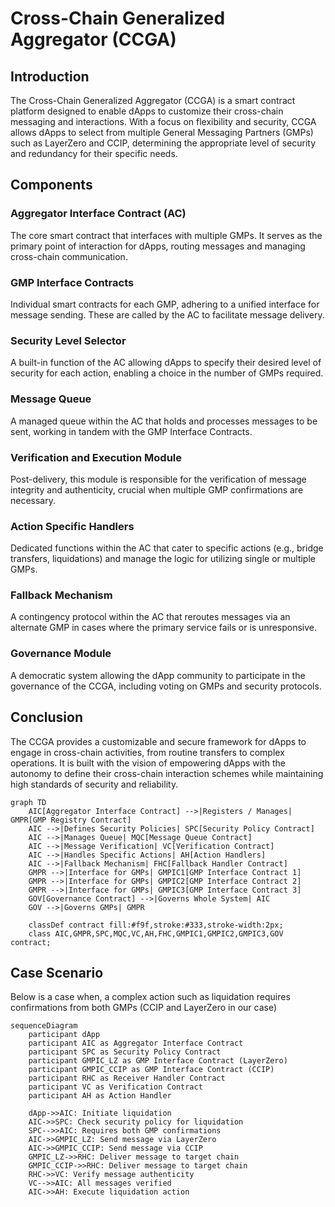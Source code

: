# Cross-Chain Generalized Aggregator (CCGA)

## Introduction
The Cross-Chain Generalized Aggregator (CCGA) is a smart contract platform designed to enable dApps to customize their cross-chain messaging and interactions. With a focus on flexibility and security, CCGA allows dApps to select from multiple General Messaging Partners (GMPs) such as LayerZero and CCIP, determining the appropriate level of security and redundancy for their specific needs.

## Components

### Aggregator Interface Contract (AC)
The core smart contract that interfaces with multiple GMPs. It serves as the primary point of interaction for dApps, routing messages and managing cross-chain communication.

### GMP Interface Contracts
Individual smart contracts for each GMP, adhering to a unified interface for message sending. These are called by the AC to facilitate message delivery.

### Security Level Selector
A built-in function of the AC allowing dApps to specify their desired level of security for each action, enabling a choice in the number of GMPs required.

### Message Queue
A managed queue within the AC that holds and processes messages to be sent, working in tandem with the GMP Interface Contracts.

### Verification and Execution Module
Post-delivery, this module is responsible for the verification of message integrity and authenticity, crucial when multiple GMP confirmations are necessary.

### Action Specific Handlers
Dedicated functions within the AC that cater to specific actions (e.g., bridge transfers, liquidations) and manage the logic for utilizing single or multiple GMPs.

### Fallback Mechanism
A contingency protocol within the AC that reroutes messages via an alternate GMP in cases where the primary service fails or is unresponsive.

### Governance Module
A democratic system allowing the dApp community to participate in the governance of the CCGA, including voting on GMPs and security protocols.

## Conclusion
The CCGA provides a customizable and secure framework for dApps to engage in cross-chain activities, from routine transfers to complex operations. It is built with the vision of empowering dApps with the autonomy to define their cross-chain interaction schemes while maintaining high standards of security and reliability.

```mermaid
graph TD
    AIC[Aggregator Interface Contract] -->|Registers / Manages| GMPR[GMP Registry Contract]
    AIC -->|Defines Security Policies| SPC[Security Policy Contract]
    AIC -->|Manages Queue| MQC[Message Queue Contract]
    AIC -->|Message Verification| VC[Verification Contract]
    AIC -->|Handles Specific Actions| AH[Action Handlers]
    AIC -->|Fallback Mechanism| FHC[Fallback Handler Contract]
    GMPR -->|Interface for GMPs| GMPIC1[GMP Interface Contract 1]
    GMPR -->|Interface for GMPs| GMPIC2[GMP Interface Contract 2]
    GMPR -->|Interface for GMPs| GMPIC3[GMP Interface Contract 3]
    GOV[Governance Contract] -->|Governs Whole System| AIC
    GOV -->|Governs GMPs| GMPR

    classDef contract fill:#f9f,stroke:#333,stroke-width:2px;
    class AIC,GMPR,SPC,MQC,VC,AH,FHC,GMPIC1,GMPIC2,GMPIC3,GOV contract;

```
## Case Scenario 
Below is a case when, a complex action such as liquidation requires confirmations from both GMPs (CCIP and LayerZero in our case)

```mermaid
sequenceDiagram
    participant dApp
    participant AIC as Aggregator Interface Contract
    participant SPC as Security Policy Contract
    participant GMPIC_LZ as GMP Interface Contract (LayerZero)
    participant GMPIC_CCIP as GMP Interface Contract (CCIP)
    participant RHC as Receiver Handler Contract
    participant VC as Verification Contract
    participant AH as Action Handler

    dApp->>AIC: Initiate liquidation
    AIC->>SPC: Check security policy for liquidation
    SPC-->>AIC: Requires both GMP confirmations
    AIC->>GMPIC_LZ: Send message via LayerZero
    AIC->>GMPIC_CCIP: Send message via CCIP
    GMPIC_LZ->>RHC: Deliver message to target chain
    GMPIC_CCIP->>RHC: Deliver message to target chain
    RHC->>VC: Verify message authenticity
    VC-->>AIC: All messages verified
    AIC->>AH: Execute liquidation action


```

